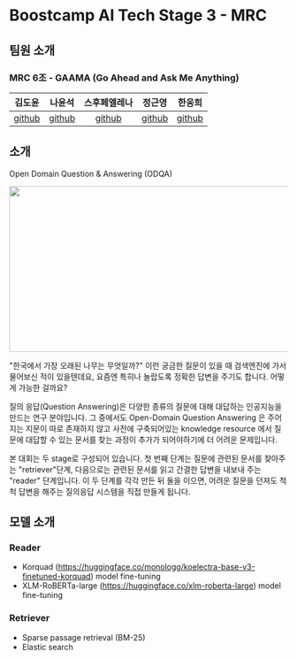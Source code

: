 # Boostcamp AI Tech Stage 3 - MRC

## 팀원 소개

### MRC 6조 - GAAMA (Go Ahead and Ask Me Anything)

|                김도윤                |                나윤석                |             스후페엘레나             |                정근영                 |                 한웅희                 |
| :----------------------------------: | :----------------------------------: | :----------------------------------: | :-----------------------------------: | :------------------------------------: |
| [github](https://github.com/ddoyoon) | [github](https://github.com/alinghi) | [github](https://github.com/sheikra) | [github](https://github.com/GY-Jeong) | [github](https://github.com/dndgml913) |

## 소개

Open Domain Question & Answering (ODQA)

<center><img src="https://user-images.githubusercontent.com/28976984/119233396-cff49080-bb63-11eb-9b64-ccdae20df166.png" width="700" height="300"></center>

"한국에서 가장 오래된 나무는 무엇일까?" 이런 궁금한 질문이 있을 때 검색엔진에 가서 물어보신 적이 있을텐데요, 요즘엔 특히나 놀랍도록 정확한 답변을 주기도 합니다. 어떻게 가능한 걸까요?

질의 응답(Question Answering)은 다양한 종류의 질문에 대해 대답하는 인공지능을 만드는 연구 분야입니다. 그 중에서도 Open-Domain Question Answering 은 주어지는 지문이 따로 존재하지 않고 사전에 구축되어있는 knowledge resource 에서 질문에 대답할 수 있는 문서를 찾는 과정이 추가가 되어야하기에 더 어려운 문제입니다.

본 대회는 두 stage로 구성되어 있습니다. 첫 번째 단계는 질문에 관련된 문서를 찾아주는 "retriever"단계, 다음으로는 관련된 문서를 읽고 간결한 답변을 내보내 주는 "reader" 단계입니다. 이 두 단계를 각각 만든 뒤 둘을 이으면, 어려운 질문을 던져도 척척 답변을 해주는 질의응답 시스템을 직접 만들게 됩니다.

## 모델 소개

### Reader

- Korquad (https://huggingface.co/monologg/koelectra-base-v3-finetuned-korquad) model fine-tuning
- XLM-RoBERTa-large (https://huggingface.co/xlm-roberta-large) model fine-tuning

### Retriever

- Sparse passage retrieval (BM-25)
- Elastic search
